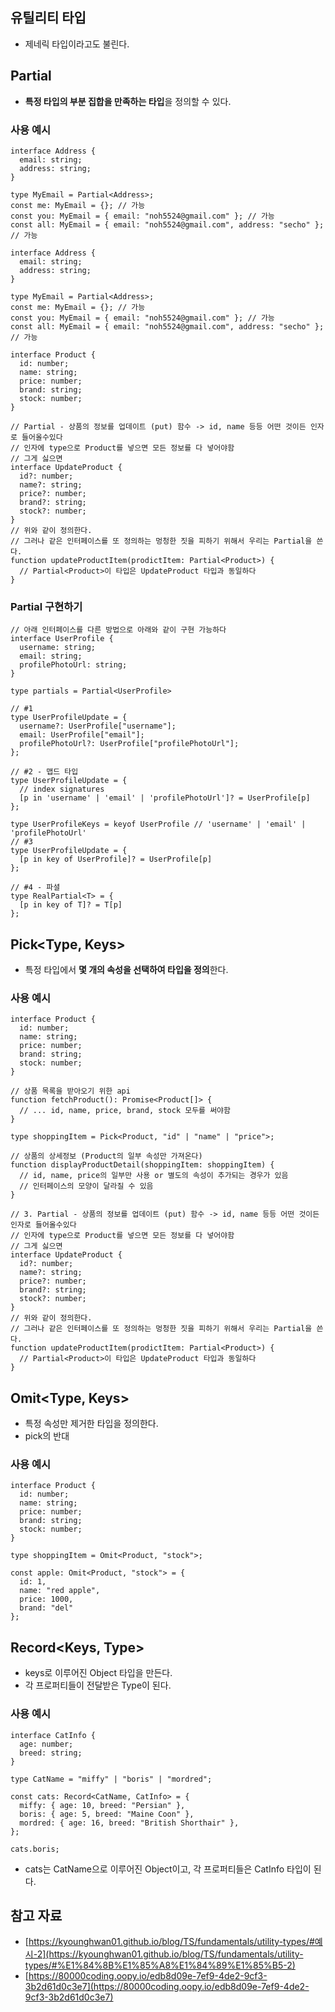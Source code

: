 ## 유틸리티 타입

- 제네릭 타입이라고도 불린다.

## Partial<Type>

- **특정 타입의 부분 집합을 만족하는 타입**을 정의할 수 있다.

### 사용 예시

```tsx
interface Address {
  email: string;
  address: string;
}

type MyEmail = Partial<Address>;
const me: MyEmail = {}; // 가능
const you: MyEmail = { email: "noh5524@gmail.com" }; // 가능
const all: MyEmail = { email: "noh5524@gmail.com", address: "secho" }; // 가능
```

```tsx
interface Address {
  email: string;
  address: string;
}

type MyEmail = Partial<Address>;
const me: MyEmail = {}; // 가능
const you: MyEmail = { email: "noh5524@gmail.com" }; // 가능
const all: MyEmail = { email: "noh5524@gmail.com", address: "secho" }; // 가능

interface Product {
  id: number;
  name: string;
  price: number;
  brand: string;
  stock: number;
}

// Partial - 상품의 정보를 업데이트 (put) 함수 -> id, name 등등 어떤 것이든 인자로 들어올수있다
// 인자에 type으로 Product를 넣으면 모든 정보를 다 넣어야함
// 그게 싫으면
interface UpdateProduct {
  id?: number;
  name?: string;
  price?: number;
  brand?: string;
  stock?: number;
}
// 위와 같이 정의한다.
// 그러나 같은 인터페이스를 또 정의하는 멍청한 짓을 피하기 위해서 우리는 Partial을 쓴다.
function updateProductItem(prodictItem: Partial<Product>) {
  // Partial<Product>이 타입은 UpdateProduct 타입과 동일하다
}
```

### Partial 구현하기

```tsx
// 아래 인터페이스를 다른 방법으로 아래와 같이 구현 가능하다
interface UserProfile {
  username: string;
  email: string;
  profilePhotoUrl: string;
}

type partials = Partial<UserProfile>

// #1
type UserProfileUpdate = {
  username?: UserProfile["username"];
  email: UserProfile["email"];
  profilePhotoUrl?: UserProfile["profilePhotoUrl"];
};

// #2 - 맵드 타입
type UserProfileUpdate = {
  // index signatures
  [p in 'username' | 'email' | 'profilePhotoUrl']? = UserProfile[p]
};

type UserProfileKeys = keyof UserProfile // 'username' | 'email' | 'profilePhotoUrl'
// #3
type UserProfileUpdate = {
  [p in key of UserProfile]? = UserProfile[p]
};

// #4 - 파셜
type RealPartial<T> = {
  [p in key of T]? = T[p]
};
```

## Pick<Type, Keys>

- 특정 타입에서 **몇 개의 속성을 선택하여 타입을 정의**한다.

### 사용 예시

```tsx
interface Product {
  id: number;
  name: string;
  price: number;
  brand: string;
  stock: number;
}

// 상품 목록을 받아오기 위한 api
function fetchProduct(): Promise<Product[]> {
  // ... id, name, price, brand, stock 모두를 써야함
}

type shoppingItem = Pick<Product, "id" | "name" | "price">;

// 상품의 상세정보 (Product의 일부 속성만 가져온다)
function displayProductDetail(shoppingItem: shoppingItem) {
  // id, name, price의 일부만 사용 or 별도의 속성이 추가되는 경우가 있음
  // 인터페이스의 모양이 달라질 수 있음
}

// 3. Partial - 상품의 정보를 업데이트 (put) 함수 -> id, name 등등 어떤 것이든 인자로 들어올수있다
// 인자에 type으로 Product를 넣으면 모든 정보를 다 넣어야함
// 그게 싫으면
interface UpdateProduct {
  id?: number;
  name?: string;
  price?: number;
  brand?: string;
  stock?: number;
}
// 위와 같이 정의한다.
// 그러나 같은 인터페이스를 또 정의하는 멍청한 짓을 피하기 위해서 우리는 Partial을 쓴다.
function updateProductItem(prodictItem: Partial<Product>) {
  // Partial<Product>이 타입은 UpdateProduct 타입과 동일하다
}
```

## Omit<Type, Keys>

- 특정 속성만 제거한 타입을 정의한다.
- pick의 반대

### 사용 예시

```tsx
interface Product {
  id: number;
  name: string;
  price: number;
  brand: string;
  stock: number;
}

type shoppingItem = Omit<Product, "stock">;

const apple: Omit<Product, "stock"> = {
  id: 1,
  name: "red apple",
  price: 1000,
  brand: "del"
};
```

## Record<Keys, Type>

- keys로 이루어진 Object 타입을 만든다.
- 각 프로퍼티들이 전달받은 Type이 된다.

### 사용 예시

```tsx
interface CatInfo {
  age: number;
  breed: string;
}
 
type CatName = "miffy" | "boris" | "mordred";
 
const cats: Record<CatName, CatInfo> = {
  miffy: { age: 10, breed: "Persian" },
  boris: { age: 5, breed: "Maine Coon" },
  mordred: { age: 16, breed: "British Shorthair" },
};
 
cats.boris;
```

- cats는 CatName으로 이루어진 Object이고, 각 프로퍼티들은 CatInfo 타입이 된다.

## 참고 자료

- [https://kyounghwan01.github.io/blog/TS/fundamentals/utility-types/#예시-2](https://kyounghwan01.github.io/blog/TS/fundamentals/utility-types/#%E1%84%8B%E1%85%A8%E1%84%89%E1%85%B5-2)
- [https://80000coding.oopy.io/edb8d09e-7ef9-4de2-9cf3-3b2d61d0c3e7](https://80000coding.oopy.io/edb8d09e-7ef9-4de2-9cf3-3b2d61d0c3e7)